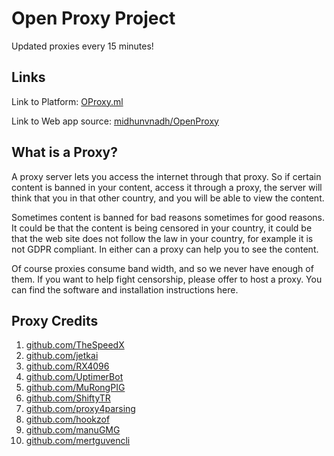 # Open Proxy Project

Updated proxies every 15 minutes!

## Links

Link to Platform: [OProxy.ml](https://oproxy.ml)

Link to Web app source: [midhunvnadh/OpenProxy](https://github.com/midhunvnadh/OpenProxy)

## What is a Proxy?

A proxy server lets you access the internet through that proxy. So if certain content is banned in your content, access it through a proxy, the server will think that you in that other country, and you will be able to view the content.

Sometimes content is banned for bad reasons sometimes for good reasons. It could be that the content is being censored in your country, it could be that the web site does not follow the law in your country, for example it is not GDPR compliant. In either can a proxy can help you to see the content.

Of course proxies consume band width, and so we never have enough of them. If you want to help fight censorship, please offer to host a proxy. You can find the software and installation instructions here.

## Proxy Credits

1. [github.com/TheSpeedX](https://github.com/TheSpeedX/PROXY-List)
2. [github.com/jetkai](https://github.com/jetkai/proxy-list)
3. [github.com/RX4096](https://github.com/RX4096/proxy-list)
4. [github.com/UptimerBot](https://github.com/UptimerBot/proxy-list)
5. [github.com/MuRongPIG](https://github.com/MuRongPIG/Proxy-Master)
6. [github.com/ShiftyTR](https://github.com/ShiftyTR/Proxy-List)
7. [github.com/proxy4parsing](https://github.com/proxy4parsing/proxy-list)
8. [github.com/hookzof](https://github.com/hookzof/socks5_list)
9. [github.com/manuGMG](https://github.com/manuGMG/proxy-365)
10. [github.com/mertguvencli](https://github.com/mertguvencli/http-proxy-list)
